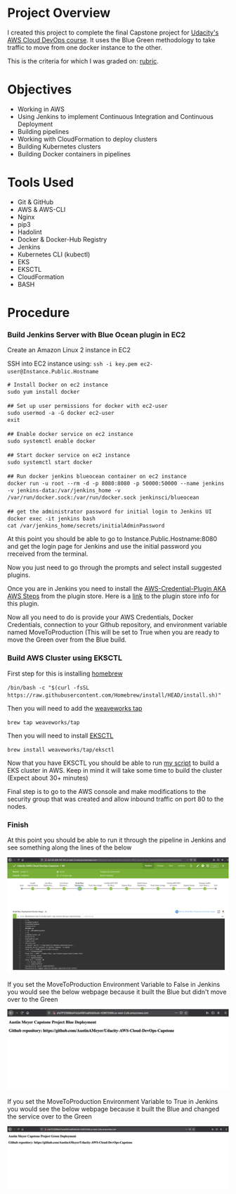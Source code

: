 # Project Overview 
I created this project to complete the final Capstone project for [Udacity's AWS Cloud DevOps course](https://www.udacity.com/course/cloud-dev-ops-nanodegree--nd9991). It uses the Blue Green methodology to take traffic to move from one docker instance to the other.

This is the criteria for which I was graded on: [rubric](https://review.udacity.com/#!/rubrics/2577/view).
# Objectives
* Working in AWS
* Using Jenkins to implement Continuous Integration and Continuous Deployment
* Building pipelines
* Working with CloudFormation to deploy clusters
* Building Kubernetes clusters
* Building Docker containers in pipelines

# Tools Used
* Git & GitHub
* AWS & AWS-CLI
* Nginx
* pip3
* Hadolint
* Docker & Docker-Hub Registry
* Jenkins
* Kubernetes CLI (kubectl)
* EKS
* EKSCTL
* CloudFormation
* BASH

# Procedure

### Build Jenkins Server with Blue Ocean plugin in EC2
Create an Amazon Linux 2 instance in EC2

SSH into EC2 instance using:
`ssh -i key.pem ec2-user@Instance.Public.Hostname`

```shell
# Install Docker on ec2 instance
sudo yum install docker

## Set up user permissions for docker with ec2-user
sudo usermod -a -G docker ec2-user
exit
 
## Enable docker service on ec2 instance
sudo systemctl enable docker
 
## Start docker service on ec2 instance
sudo systemctl start docker
 
## Run docker jenkins blueocean container on ec2 instance
docker run -u root --rm -d -p 8080:8080 -p 50000:50000 --name jenkins -v jenkins-data:/var/jenkins_home -v /var/run/docker.sock:/var/run/docker.sock jenkinsci/blueocean
 
## get the administrator password for initial login to Jenkins UI
docker exec -it jenkins bash
cat /var/jenkins_home/secrets/initialAdminPassword
```
At this point you should be able to go to Instance.Public.Hostname:8080 and get the login page for Jenkins and use the initial password you rreceived from the terminal.

Now you just need to go through the prompts and select install suggested plugins.

Once you are in Jenkins you need to install the [AWS-Credential-Plugin AKA AWS Steps](https://github.com/jenkinsci/pipeline-aws-plugin) from the plugin store. Here is a [link](https://plugins.jenkins.io/pipeline-aws/) to the plugin store info for this plugin.

Now all you need to do is provide your AWS Credentials, Docker Credentials, connection to your Github repository, and environment variable named MoveToProduction (This will be set to True when you are ready to move the Green over from the Blue build.

### Build AWS Cluster using EKSCTL

First step for this is installing [homebrew](https://brew.sh)

`/bin/bash -c "$(curl -fsSL https://raw.githubusercontent.com/Homebrew/install/HEAD/install.sh)"`

Then you will need to add the [weaveworks tap](https://github.com/weaveworks/homebrew-tap)

`brew tap weaveworks/tap`

Then you will need to install [EKSCTL](https://github.com/weaveworks/eksctl)

`brew install weaveworks/tap/eksctl`

Now that you have EKSCTL you should be able to run [my script](https://github.com/AustinAMeyer/Udacity-AWS-Cloud-DevOps-Capstone/blob/master/BlueDeployment/CreateCluster.sh) to build a EKS cluster in AWS. Keep in mind it will take some time to build the cluster (Expect about 30+ minutes)

Final step is to go to the AWS console and make modifications to the security group that was created and allow inbound traffic on port 80 to the nodes.

### Finish

At this point you should be able to run it through the pipeline in Jenkins and see something along the lines of the below

![picture alt](https://github.com/AustinAMeyer/Udacity-AWS-Cloud-DevOps-Capstone/blob/master/Screenshots/Screen%20Shot%202021-01-11%20at%203.43.48%20PM.png "Fully functioning pipeline")

If you set the MoveToProduction Environment Variable to False in Jenkins you would see the below webpage because it built the Blue but didn't move over to the Green

![picture alt](https://github.com/AustinAMeyer/Udacity-AWS-Cloud-DevOps-Capstone/blob/master/Screenshots/WebpageAfterDeployingBlue.png "Blue Webpage")

If you set the MoveToProduction Environment Variable to True in Jenkins you would see the below webpage because it built the Blue and changed the service over to the Green

![picture alt](https://github.com/AustinAMeyer/Udacity-AWS-Cloud-DevOps-Capstone/blob/master/Screenshots/WebpageAfterChangingToGreen.png "Green Webpage")
